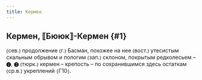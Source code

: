 ```yaml
---
title: Кермен
---
```

## Кермен, ⟦Бююк⟧-Кермен {#1}

⦅сев.⦆ продолжение ⦅г.⦆ Басман, похожее на нее ⦅вост.⦆ утесистым скальным обрывом и пологим ⦅зап.⦆ склоном, покрытым редколесьем – ❶, ❷ ⦅тюрк.⦆ кермен – крепость – по сохранившимся здесь остаткам ⦅ср.в.⦆ укреплений ⦃Г10⦄.
